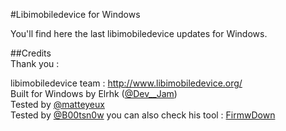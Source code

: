 #Libimobiledevice for Windows <br>

You'll find here the last libimobiledevice updates for Windows. <br>


##Credits <br>
Thank you :<br>

libimobiledevice team : http://www.libimobiledevice.org/ <br>
Built for Windows by Elrhk ([@Dev__Jam](https://twitter.com/Dev__Jam))<br>
Tested by [@matteyeux](https://twitter.com/matteyeux) <br>
Tested by [@B00tsn0w](https://twitter.com/iSn0w_Apple) you can also check his tool : [FirmwDown](https://github.com/b00tsn0w/FirmDown-3.0)<br>
